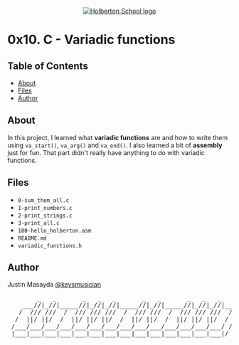 <p align="center">
  <a href=#>
    <img src="https://intranet.hbtn.io/assets/holberton-logo-full-black-157ccfa3d2134776c1e3f78c0fe682968e8848b64fcacc6187976044f75f35a8.png" alt="Holberton School logo">
  </a>
</p>

# 0x10. C - Variadic functions

## Table of Contents
* [About](#about)
* [Files](#files)
* [Author](#author)

## About
In this project, I learned what **variadic functions** are and how to write them using `va_start()`, `va_arg()` and `va_end()`. I also learned a bit of **assembly** just for fun. That part didn't really have anything to do with variadic functions.

## Files
* `0-sum_them_all.c`
* `1-print_numbers.c`
* `2-print_strings.c`
* `3-print_all.c`
* `100-hello_holberton.asm`
* `README.md`
* `variadic_functions.h`

## Author
Justin Masayda [@keysmusician](https://github.com/keysmusician)
<div align="center">
<pre>
        _   _       _   _   _       _   _       _   _   _     
    ___//|_//|_____//|_//|_//|_____//|_//|_____//|_//|_//|___ 
   /  /// ///  /  /// /// ///  /  /// ///  /  /// /// ///  / |
  /  ||/ ||/  /  ||/ ||/ ||/  /  ||/ ||/  /  ||/ ||/ ||/  / / 
 /___/___/___/___/___/___/___/___/___/___/___/___/___/___/ /  
 |___|___|___|___|___|___|___|___|___|___|___|___|___|___|/   
 
</pre>
</div>
